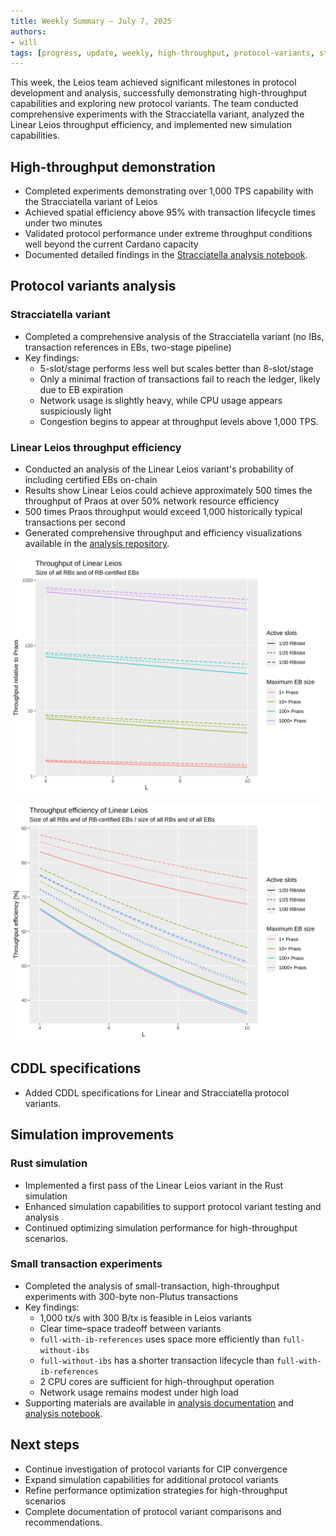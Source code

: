 ```yaml
---
title: Weekly Summary – July 7, 2025
authors:
- will
tags: [progress, update, weekly, high-throughput, protocol-variants, stracciatella, linear-leios, simulation-analysis, cddl]
---
```


This week, the Leios team achieved significant milestones in protocol development and analysis, successfully demonstrating high-throughput capabilities and exploring new protocol variants. The team conducted comprehensive experiments with the Stracciatella variant, analyzed the Linear Leios throughput efficiency, and implemented new simulation capabilities.

## High-throughput demonstration

- Completed experiments demonstrating over 1,000 TPS capability with the Stracciatella variant of Leios
- Achieved spatial efficiency above 95% with transaction lifecycle times under two minutes
- Validated protocol performance under extreme throughput conditions well beyond the current Cardano capacity
- Documented detailed findings in the [Stracciatella analysis notebook](https://github.com/input-output-hk/ouroboros-leios/blob/main/analysis/sims/2025w28/analysis-stracciatella.ipynb).

## Protocol variants analysis

### Stracciatella variant

- Completed a comprehensive analysis of the Stracciatella variant (no IBs, transaction references in EBs, two-stage pipeline)
- Key findings:
  - 5-slot/stage performs less well but scales better than 8-slot/stage
  - Only a minimal fraction of transactions fail to reach the ledger, likely due to EB expiration
  - Network usage is slightly heavy, while CPU usage appears suspiciously light
  - Congestion begins to appear at throughput levels above 1,000 TPS.

### Linear Leios throughput efficiency

- Conducted an analysis of the Linear Leios variant's probability of including certified EBs on-chain
- Results show Linear Leios could achieve approximately 500 times the throughput of Praos at over 50% network resource efficiency
- 500 times Praos throughput would exceed 1,000 historically typical transactions per second
- Generated comprehensive throughput and efficiency visualizations available in the [analysis repository](https://github.com/input-output-hk/ouroboros-leios/blob/main/analysis/).

![Throughput of Linear Leios](https://raw.githubusercontent.com/input-output-hk/ouroboros-leios/main/analysis/linear-leios-throughput.svg)

![Throughput efficiency of Linear Leios](https://raw.githubusercontent.com/input-output-hk/ouroboros-leios/main/analysis/linear-leios-efficiency.svg)

## CDDL specifications

- Added CDDL specifications for Linear and Stracciatella protocol variants.

## Simulation improvements

### Rust simulation

- Implemented a first pass of the Linear Leios variant in the Rust simulation
- Enhanced simulation capabilities to support protocol variant testing and analysis
- Continued optimizing simulation performance for high-throughput scenarios.

### Small transaction experiments

- Completed the analysis of small-transaction, high-throughput experiments with 300-byte non-Plutus transactions
- Key findings:
  - 1,000 tx/s with 300 B/tx is feasible in Leios variants
  - Clear time–space tradeoff between variants
  - `full-with-ib-references` uses space more efficiently than `full-without-ibs`
  - `full-without-ibs` has a shorter transaction lifecycle than `full-with-ib-references`
  - 2 CPU cores are sufficient for high-throughput operation
  - Network usage remains modest under high load
- Supporting materials are available in [analysis documentation](https://github.com/input-output-hk/ouroboros-leios/blob/main/analysis/sims/2025w28/ReadMe.pdf) and [analysis notebook](https://github.com/input-output-hk/ouroboros-leios/blob/main/analysis/sims/2025w28/analysis.ipynb).

## Next steps

- Continue investigation of protocol variants for CIP convergence
- Expand simulation capabilities for additional protocol variants
- Refine performance optimization strategies for high-throughput scenarios
- Complete documentation of protocol variant comparisons and recommendations.

